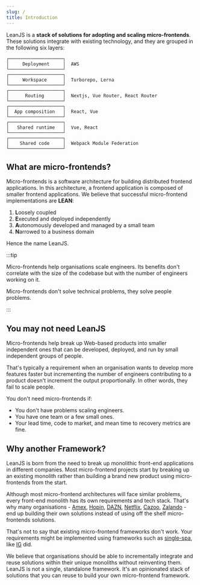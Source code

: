 ```yaml
---
slug: /
title: Introduction
---
```


LeanJS is a **stack of solutions for adopting and scaling micro-frontends**. These solutions integrate with existing technology, and they are grouped in the following six layers:

```
┌────────────────────┐
│     Deployment     │  AWS
└────────────────────┘
┌────────────────────┐
│     Workspace      │  Turborepo, Lerna
└────────────────────┘
┌────────────────────┐
│      Routing       │  Nextjs, Vue Router, React Router
└────────────────────┘
┌────────────────────┐
│  App composition   │  React, Vue
└────────────────────┘
┌────────────────────┐
│   Shared runtime   │  Vue, React
└────────────────────┘
┌────────────────────┐
│    Shared code     │  Webpack Module Federation
└────────────────────┘
```

## What are micro-frontends?

Micro-frontends is a software architecture for building distributed frontend applications. In this architecture, a frontend application is composed of smaller frontend applications. We believe that successful micro-frontend implementations are **LEAN**:

1. **L**oosely coupled
2. **E**xecuted and deployed independently
3. **A**utonomously developed and managed by a small team
4. **N**arrowed to a business domain

Hence the name LeanJS.

:::tip

Micro-frontends help organisations scale engineers. Its benefits don't correlate with the size of the codebase but with the number of engineers working on it.

Micro-frontends don't solve technical problems, they solve people problems.

:::

## You may not need LeanJS

Micro-frontends help break up Web-based products into smaller independent ones that can be developed, deployed, and run by small independent groups of people.

That's typically a requirement when an organisation wants to develop more features faster but incrementing the number of engineers contributing to a product doesn't increment the output proportionally. In other words, they fail to scale people.

You don't need micro-frontends if:

- You don't have problems scaling engineers.
- You have one team or a few small ones.
- Your lead time, code to market, and mean time to recovery metrics are fine.

## Why another Framework?

LeanJS is born from the need to break up monolithic front-end applications in different companies. Most micro-frontend projects start by breaking up an existing monolith rather than building a brand new product using micro-frontends from the start.

Although most micro-frontend architectures will face similar problems, every front-end monolith has its own requirements and tech stack. That's why many organisations - [Amex](https://www.youtube.com/watch?v=gmQ4I4adNec), [Hopin](https://www.youtube.com/watch?v=UFJ3yrw9h6s&t=8s), [DAZN](https://www.youtube.com/watch?v=BuRB3djraeM), [Netflix](https://www.youtube.com/watch?v=Xdx__JXq7_U), [Cazoo](https://medium.com/cazoo/how-to-build-micro-frontends-with-react-271e651272bc), [Zalando](https://engineering.zalando.com/posts/2021/03/micro-frontends-part1.html) - end up building their own solutions instead of using off the shelf micro-frontends solutions.

That's not to say that existing micro-frontend frameworks don't work. Your requirements might be implemented using frameworks such as [single-spa](https://single-spa.js.org/), like [IG](https://www.youtube.com/watch?v=24NxNEy7SaE) did.

We believe that organisations should be able to incrementally integrate and reuse solutions within their unique monoliths without reinventing them. LeanJS is not a single, standalone framework. It's an opinionated stack of solutions that you can reuse to build your own micro-frontend framework.
